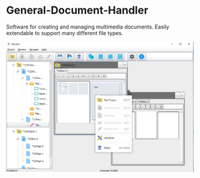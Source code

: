 # General-Document-Handler

Software for creating and managing multimedia documents.
Easily extendable to support many different file types.

![alt tag](https://raw.githubusercontent.com/ntrivix/General-Document-Handler/master/screenshot.jpg)
